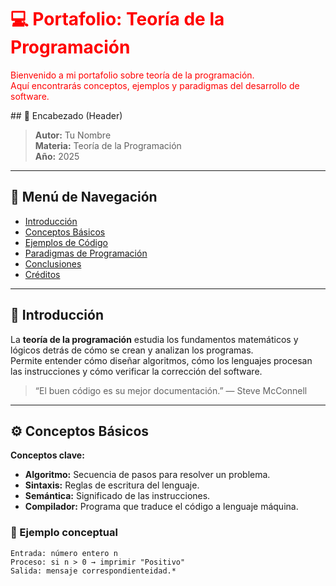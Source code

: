 <div style="color: red;">

# 💻 Portafolio: Teoría de la Programación

Bienvenido a mi portafolio sobre teoría de la programación.  
Aquí encontrarás conceptos, ejemplos y paradigmas del desarrollo de software.

</div>
## 🧠 Encabezado (Header)

> **Autor:** Tu Nombre  
> **Materia:** Teoría de la Programación  
> **Año:** 2025  

---

## 🧭 Menú de Navegación

- [Introducción](#introducción)
- [Conceptos Básicos](#conceptos-básicos)
- [Ejemplos de Código](unidad1.html)
- [Paradigmas de Programación](#paradigmas-de-programación)
- [Conclusiones](#conclusiones)
- [Créditos](#créditos)

---

## 📘 Introducción

La **teoría de la programación** estudia los fundamentos matemáticos y lógicos detrás de cómo se crean y analizan los programas.  
Permite entender cómo diseñar algoritmos, cómo los lenguajes procesan las instrucciones y cómo verificar la corrección del software.

> “El buen código es su mejor documentación.” — Steve McConnell

---

## ⚙️ Conceptos Básicos

**Conceptos clave:**

- **Algoritmo:** Secuencia de pasos para resolver un problema.  
- **Sintaxis:** Reglas de escritura del lenguaje.  
- **Semántica:** Significado de las instrucciones.  
- **Compilador:** Programa que traduce el código a lenguaje máquina.  

### 🧩 Ejemplo conceptual

```text
Entrada: número entero n
Proceso: si n > 0 → imprimir "Positivo"
Salida: mensaje correspondienteidad.*

